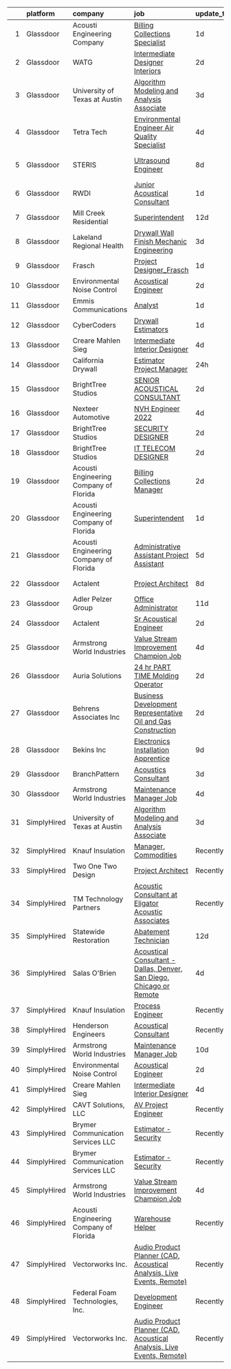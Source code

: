 

|    | platform    | company                                | job                                                                                                                                                                                                                                                                                                                                                                                                                                                                                                                                                                                                                                                                                                                                                                                                                                                                                                                                                                                                                                                                                                                                                                                                                                                                                                                                                         | update_time   | location              |
|---:|:------------|:---------------------------------------|:------------------------------------------------------------------------------------------------------------------------------------------------------------------------------------------------------------------------------------------------------------------------------------------------------------------------------------------------------------------------------------------------------------------------------------------------------------------------------------------------------------------------------------------------------------------------------------------------------------------------------------------------------------------------------------------------------------------------------------------------------------------------------------------------------------------------------------------------------------------------------------------------------------------------------------------------------------------------------------------------------------------------------------------------------------------------------------------------------------------------------------------------------------------------------------------------------------------------------------------------------------------------------------------------------------------------------------------------------------|:--------------|:----------------------|
|  1 | Glassdoor   | Acousti Engineering Company            | [Billing   Collections Specialist](https://www.glassdoor.com/partner/jobListing.htm?pos=116&ao=1136043&s=58&guid=00000182e33fc58d9ed16730f8f213b3&src=GD_JOB_AD&t=SR&vt=w&ea=1&cs=1_fee2bdef&cb=1661669983940&jobListingId=1008096473604&jrtk=3-0-1gbhjvhe7irn7801-1gbhjvheois1h800-ae562c08abbb0794-)                                                                                                                                                                                                                                                                                                                                                                                                                                                                                                                                                                                                                                                                                                                                                                                                                                                                                                                                                                                                                                                      | 1d            | Orlando, FL           |
|  2 | Glassdoor   | WATG                                   | [Intermediate Designer   Interiors](https://www.glassdoor.com/partner/jobListing.htm?pos=123&ao=1136043&s=58&guid=00000182e33fc58d9ed16730f8f213b3&src=GD_JOB_AD&t=SR&vt=w&cs=1_48dc6cce&cb=1661669983941&jobListingId=1008094190767&jrtk=3-0-1gbhjvhe7irn7801-1gbhjvheois1h800-da321d6a2b80836d-)                                                                                                                                                                                                                                                                                                                                                                                                                                                                                                                                                                                                                                                                                                                                                                                                                                                                                                                                                                                                                                                          | 2d            | New York, NY          |
|  3 | Glassdoor   | University of Texas at Austin          | [Algorithm Modeling and Analysis Associate](https://www.glassdoor.com/partner/jobListing.htm?pos=113&ao=1136043&s=58&guid=00000182e33fc58d9ed16730f8f213b3&src=GD_JOB_AD&t=SR&vt=w&cs=1_8c9b9dc2&cb=1661669983940&jobListingId=1008091095053&jrtk=3-0-1gbhjvhe7irn7801-1gbhjvheois1h800-8679523b03c50c2e-)                                                                                                                                                                                                                                                                                                                                                                                                                                                                                                                                                                                                                                                                                                                                                                                                                                                                                                                                                                                                                                                  | 3d            | Austin, TX            |
|  4 | Glassdoor   | Tetra Tech                             | [Environmental Engineer Air Quality Specialist](https://www.glassdoor.com/partner/jobListing.htm?pos=119&ao=1136043&s=58&guid=00000182e33fc58d9ed16730f8f213b3&src=GD_JOB_AD&t=SR&vt=w&cs=1_1d746cc2&cb=1661669983940&jobListingId=1008089232428&jrtk=3-0-1gbhjvhe7irn7801-1gbhjvheois1h800-9f6ceffcbf0be50a-)                                                                                                                                                                                                                                                                                                                                                                                                                                                                                                                                                                                                                                                                                                                                                                                                                                                                                                                                                                                                                                              | 4d            | Boston, MA            |
|  5 | Glassdoor   | STERIS                                 | [Ultrasound Engineer](https://www.glassdoor.com/partner/jobListing.htm?pos=129&ao=1136043&s=58&guid=00000182e33fc58d9ed16730f8f213b3&src=GD_JOB_AD&t=SR&vt=w&cs=1_2a7c1854&cb=1661669983942&jobListingId=1008081281624&jrtk=3-0-1gbhjvhe7irn7801-1gbhjvheois1h800-4056e7a257de02de-)                                                                                                                                                                                                                                                                                                                                                                                                                                                                                                                                                                                                                                                                                                                                                                                                                                                                                                                                                                                                                                                                        | 8d            | Fort Lauderdale, FL   |
|  6 | Glassdoor   | RWDI                                   | [Junior Acoustical Consultant](https://www.glassdoor.com/partner/jobListing.htm?pos=108&ao=1136043&s=58&guid=00000182e33fc58d9ed16730f8f213b3&src=GD_JOB_AD&t=SR&vt=w&cs=1_90696ca8&cb=1661669983939&jobListingId=1008095711338&jrtk=3-0-1gbhjvhe7irn7801-1gbhjvheois1h800-1dff70b373765341-)                                                                                                                                                                                                                                                                                                                                                                                                                                                                                                                                                                                                                                                                                                                                                                                                                                                                                                                                                                                                                                                               | 1d            | Los Angeles, CA       |
|  7 | Glassdoor   | Mill Creek Residential                 | [Superintendent](https://www.glassdoor.com/partner/jobListing.htm?pos=122&ao=1136043&s=58&guid=00000182e33fc58d9ed16730f8f213b3&src=GD_JOB_AD&t=SR&vt=w&cs=1_d519d93f&cb=1661669983941&jobListingId=1008072052310&jrtk=3-0-1gbhjvhe7irn7801-1gbhjvheois1h800-972c957ecce92be3-)                                                                                                                                                                                                                                                                                                                                                                                                                                                                                                                                                                                                                                                                                                                                                                                                                                                                                                                                                                                                                                                                             | 12d           | Phoenix, AZ           |
|  8 | Glassdoor   | Lakeland Regional Health               | [Drywall Wall Finish Mechanic   Engineering](https://www.glassdoor.com/partner/jobListing.htm?pos=111&ao=1136043&s=58&guid=00000182e33fc58d9ed16730f8f213b3&src=GD_JOB_AD&t=SR&vt=w&cs=1_460e8d58&cb=1661669983940&jobListingId=1008092072485&jrtk=3-0-1gbhjvhe7irn7801-1gbhjvheois1h800-54303ca6554cb5f5-)                                                                                                                                                                                                                                                                                                                                                                                                                                                                                                                                                                                                                                                                                                                                                                                                                                                                                                                                                                                                                                                 | 3d            | Lakeland, FL          |
|  9 | Glassdoor   | Frasch                                 | [Project Designer_Frasch](https://www.glassdoor.com/partner/jobListing.htm?pos=125&ao=1136043&s=58&guid=00000182e33fc58d9ed16730f8f213b3&src=GD_JOB_AD&t=SR&vt=w&ea=1&cs=1_decd2b88&cb=1661669983941&jobListingId=1008097861671&jrtk=3-0-1gbhjvhe7irn7801-1gbhjvheois1h800-a3c9a26354baa43a-)                                                                                                                                                                                                                                                                                                                                                                                                                                                                                                                                                                                                                                                                                                                                                                                                                                                                                                                                                                                                                                                               | 1d            | Arlington, TX         |
| 10 | Glassdoor   | Environmental Noise Control            | [Acoustical Engineer](https://www.glassdoor.com/partner/jobListing.htm?pos=102&ao=1110586&s=58&guid=00000182e33fc58d9ed16730f8f213b3&src=GD_JOB_AD&t=SR&vt=w&ea=1&cs=1_d94f488c&cb=1661669983939&jobListingId=1008094649787&cpc=C891152315FA1AD8&jrtk=3-0-1gbhjvhe7irn7801-1gbhjvheois1h800-2bb3a340fea63ec9--6NYlbfkN0A1Hx1H8Z_ZGf51L8iwGP-htVtHzPykBAmnYM3BEYS-Bs4Il22h6IkxsHaRKZy6F6_CvuZOEqGXiAjlv1MbZc44juw63KDQrEJfcgumNQSfAGeaUlAvDoZV1jg8F7mx3av4WmzvZ2YqceIwAkhMqhQCc8I_zfx_3e7PsXE86Kiy01iksOjKy83K93pxoyauVRboMnwYM91yznO3DPqjpFyhWCwfEbS9EIXBB4Z-gN87vJ4Z8ldauXPvJG-NDefvMzO-q9k6BavoUYdNbduTI2TLN8wYgX9-4u7xyPv8ED6bA2kdEqg0Ntpu6U3WESlXcbhiNWpRWlJqEEgMTgsCDGs0AZUW47gf7jr1SyUU9JvPD9Y2ineMONWxMHztPe0HgcIV3qMnb0RnZj_DtWslMrppVe7quahzaRn7PSS642NjcC_fJJxqlFNg8XZ4EgGsyinCTneUH9GTsdKcMMaKhbPWOcg-QRNmGCebWMgS8tgqXL4xIxb1nI9Za8Ep_Blbqrg%3D)                                                                                                                                                                                                                                                                                                                                                                                                                                                                                                | 2d            | Hawthorne, CA         |
| 11 | Glassdoor   | Emmis Communications                   | [Analyst](https://www.glassdoor.com/partner/jobListing.htm?pos=128&ao=1136043&s=58&guid=00000182e33fc58d9ed16730f8f213b3&src=GD_JOB_AD&t=SR&vt=w&cs=1_a35d47b2&cb=1661669983942&jobListingId=1008096974897&jrtk=3-0-1gbhjvhe7irn7801-1gbhjvheois1h800-bee5d5654e31e2fb-)                                                                                                                                                                                                                                                                                                                                                                                                                                                                                                                                                                                                                                                                                                                                                                                                                                                                                                                                                                                                                                                                                    | 1d            | Huntington, NY        |
| 12 | Glassdoor   | CyberCoders                            | [Drywall Estimators](https://www.glassdoor.com/partner/jobListing.htm?pos=106&ao=1110586&s=58&guid=00000182e33fc58d9ed16730f8f213b3&src=GD_JOB_AD&t=SR&vt=w&ea=1&cs=1_27cc79eb&cb=1661669983939&jobListingId=1008095805626&cpc=654405A9B1E0A9F5&jrtk=3-0-1gbhjvhe7irn7801-1gbhjvheois1h800-5584ee88b2193cee--6NYlbfkN0CpFJQzrgRR8WqXWK1qKKEqALWJw739KlKqr2H-MSI4eoBlI4EFrmor2FYZMP3muM3Dig3m85VpK2t69qXo7WilcBemz8r4auhfGU-2r5Acrl6r7EJ7KXXzSL1Ep1ZP5j2Pq60_tbkhocXnMfgwkbS8K0Tl3z4YkyaUtzaAAgkBf42FaL7Ud1JYfpGbd3ZQ_hvPW1ezh5VJdXugDzZl2OtQ0D71WmYNDub1J-jLX8LO2ucowq3CHj-K45QHA5rapAnBWSBk7VKbki9TaT7q28cfQ8zaQrz0mUJYTRkcWTBKd5FZ4_OwChTW-dzDODUuoqi2afLGyCIgMtHxXivxQmEpVov1BWojAvY8jMyZQJ8fVGrVLYDxeRlAjI7itqf_PzqjlOZzEK6mj-bQOW0OHOwOnmrHh_XtDeT0YMn8kNnLy2g_Uel8HvTT0XHK1g38FTZZAC8zeSi0trpJj3YHnBAdBfBtQkvkt5TBW5Xs8xi86Mc2rvi7g2mEU1aaD_KrjR7Koi_3FuIEl7TSYa7p3YT1z2az9l0xTcbkoImb8l9ZpxtHMa_39PR5TnzlQui3qN8fDINjEelaCYMl3SO46ZgzOfQ5y8lljeLwcWSAgR_48KMeZPjZKnVMJok3WdbR6W49d48grpKIYmTLKP1jG7oW_ZHxSu6S1P4RUtXYVk2CnIWgQ7bZrE3BgtsxIsGair7GbipmfT61V0Zl0A3c-NvuE4AstINiO1_xgtseB3TiZJUWJqogxjYoAUiDIVB9ap-lxul5pA4Nss4MQ7X5j5eeqvb4LugZ21R0v1fX0H2k3PlU0VVdiSgLzweZykOrovIPH5sa7-aKYzjjXYb3Ssi20a8qYJxfDnohrRlV_K9jtCtuGGc4Jp-DPhdK9xNK9fTK9zf6FQ1KVdfWZNuYWF0s6bdHG2bZJpvqXQBCvB32yVE6vb2CBg9OfRfZ5fZ6v29VhDsQq_yJBKs7uQwnxtPXvUXsuVQJgog%3D) | 1d            | Beltsville, MD        |
| 13 | Glassdoor   | Creare Mahlen Sieg                     | [Intermediate Interior Designer](https://www.glassdoor.com/partner/jobListing.htm?pos=114&ao=1136043&s=58&guid=00000182e33fc58d9ed16730f8f213b3&src=GD_JOB_AD&t=SR&vt=w&ea=1&cs=1_b26eb53a&cb=1661669983940&jobListingId=1008088810134&jrtk=3-0-1gbhjvhe7irn7801-1gbhjvheois1h800-1a559e1ef054cb37-)                                                                                                                                                                                                                                                                                                                                                                                                                                                                                                                                                                                                                                                                                                                                                                                                                                                                                                                                                                                                                                                        | 4d            | Miami, FL             |
| 14 | Glassdoor   | California Drywall                     | [Estimator Project Manager](https://www.glassdoor.com/partner/jobListing.htm?pos=127&ao=1136043&s=58&guid=00000182e33fc58d9ed16730f8f213b3&src=GD_JOB_AD&t=SR&vt=w&ea=1&cs=1_05c4b2c9&cb=1661669983942&jobListingId=1008098165920&jrtk=3-0-1gbhjvhe7irn7801-1gbhjvheois1h800-9fdf7265b002a802-)                                                                                                                                                                                                                                                                                                                                                                                                                                                                                                                                                                                                                                                                                                                                                                                                                                                                                                                                                                                                                                                             | 24h           | Atwater, CA           |
| 15 | Glassdoor   | BrightTree Studios                     | [SENIOR ACOUSTICAL CONSULTANT](https://www.glassdoor.com/partner/jobListing.htm?pos=115&ao=1136043&s=58&guid=00000182e33fc58d9ed16730f8f213b3&src=GD_JOB_AD&t=SR&vt=w&cs=1_895ceab0&cb=1661669983940&jobListingId=1008094448106&jrtk=3-0-1gbhjvhe7irn7801-1gbhjvheois1h800-f2d0088e8435ee3b-)                                                                                                                                                                                                                                                                                                                                                                                                                                                                                                                                                                                                                                                                                                                                                                                                                                                                                                                                                                                                                                                               | 2d            | Warrendale, PA        |
| 16 | Glassdoor   | Nexteer Automotive                     | [NVH Engineer  2022 ](https://www.glassdoor.com/partner/jobListing.htm?pos=130&ao=1136043&s=58&guid=00000182e33fc58d9ed16730f8f213b3&src=GD_JOB_AD&t=SR&vt=w&cs=1_376b6252&cb=1661669983942&jobListingId=1008089258291&jrtk=3-0-1gbhjvhe7irn7801-1gbhjvheois1h800-4751b2575430ef08-)                                                                                                                                                                                                                                                                                                                                                                                                                                                                                                                                                                                                                                                                                                                                                                                                                                                                                                                                                                                                                                                                        | 4d            | Saginaw, MI           |
| 17 | Glassdoor   | BrightTree Studios                     | [SECURITY DESIGNER](https://www.glassdoor.com/partner/jobListing.htm?pos=124&ao=1136043&s=58&guid=00000182e33fc58d9ed16730f8f213b3&src=GD_JOB_AD&t=SR&vt=w&cs=1_1808922c&cb=1661669983941&jobListingId=1008094448099&jrtk=3-0-1gbhjvhe7irn7801-1gbhjvheois1h800-af0b3f2b85b68552-)                                                                                                                                                                                                                                                                                                                                                                                                                                                                                                                                                                                                                                                                                                                                                                                                                                                                                                                                                                                                                                                                          | 2d            | Warrendale, PA        |
| 18 | Glassdoor   | BrightTree Studios                     | [IT TELECOM DESIGNER](https://www.glassdoor.com/partner/jobListing.htm?pos=121&ao=1136043&s=58&guid=00000182e33fc58d9ed16730f8f213b3&src=GD_JOB_AD&t=SR&vt=w&cs=1_1a981f82&cb=1661669983941&jobListingId=1008094448102&jrtk=3-0-1gbhjvhe7irn7801-1gbhjvheois1h800-7c65b7f72f8ef648-)                                                                                                                                                                                                                                                                                                                                                                                                                                                                                                                                                                                                                                                                                                                                                                                                                                                                                                                                                                                                                                                                        | 2d            | Warrendale, PA        |
| 19 | Glassdoor   | Acousti Engineering Company of Florida | [Billing   Collections Manager](https://www.glassdoor.com/partner/jobListing.htm?pos=120&ao=1136043&s=58&guid=00000182e33fc58d9ed16730f8f213b3&src=GD_JOB_AD&t=SR&vt=w&ea=1&cs=1_04bd739d&cb=1661669983940&jobListingId=1008094408046&jrtk=3-0-1gbhjvhe7irn7801-1gbhjvheois1h800-57b655ee570f4d92-)                                                                                                                                                                                                                                                                                                                                                                                                                                                                                                                                                                                                                                                                                                                                                                                                                                                                                                                                                                                                                                                         | 2d            | Orlando, FL           |
| 20 | Glassdoor   | Acousti Engineering Company of Florida | [Superintendent](https://www.glassdoor.com/partner/jobListing.htm?pos=112&ao=1136043&s=58&guid=00000182e33fc58d9ed16730f8f213b3&src=GD_JOB_AD&t=SR&vt=w&ea=1&cs=1_2d545c42&cb=1661669983940&jobListingId=1008097435905&jrtk=3-0-1gbhjvhe7irn7801-1gbhjvheois1h800-5f5e16f694b6b243-)                                                                                                                                                                                                                                                                                                                                                                                                                                                                                                                                                                                                                                                                                                                                                                                                                                                                                                                                                                                                                                                                        | 1d            | Jacksonville, FL      |
| 21 | Glassdoor   | Acousti Engineering Company of Florida | [Administrative Assistant Project Assistant](https://www.glassdoor.com/partner/jobListing.htm?pos=117&ao=1136043&s=58&guid=00000182e33fc58d9ed16730f8f213b3&src=GD_JOB_AD&t=SR&vt=w&ea=1&cs=1_61e41d95&cb=1661669983940&jobListingId=1008085596639&jrtk=3-0-1gbhjvhe7irn7801-1gbhjvheois1h800-8ff42c7a4522b87f-)                                                                                                                                                                                                                                                                                                                                                                                                                                                                                                                                                                                                                                                                                                                                                                                                                                                                                                                                                                                                                                            | 5d            | Rockledge, FL         |
| 22 | Glassdoor   | Actalent                               | [Project Architect](https://www.glassdoor.com/partner/jobListing.htm?pos=107&ao=1110586&s=58&guid=00000182e33fc58d9ed16730f8f213b3&src=GD_JOB_AD&t=SR&vt=w&ea=1&cs=1_ebc2be95&cb=1661669983939&jobListingId=1008081267403&cpc=8795CF9063CD573D&jrtk=3-0-1gbhjvhe7irn7801-1gbhjvheois1h800-91c320784b2d4a59--6NYlbfkN0ChYVx_I3yfZ_JDY3EFoivtqvi_stwnZ_kRt8Dowt_l_d1ydueao4NE-oUleRJ4yhg59lgfbTeYzBSAhYTUmle4cKRPC-MnxzQOQH3lSzaijJvHCjQXYuldjwbQKQ2Vxc4ZTvvB-EJWNGXlhRDEzhBPUOgHyCU2zlkEJFG_o0HJw_kX38BbdxmamlFA9Pai9C7NtVj1g_KkQmd3dLPhetOAi-2ma6YeIdzcgYW_KXmG7ondfZ5gG1CLBzo725HCIc3ACm8ArVrrD1-uWMzxAp8GrR5n5mKVaT2bK0hdFdvqCKhAGN2GuIFHiE257Ti1huKkMLHlsmMwLAj2B6fPkVzdqYjde64jbbp6gL8vmi41KmDTjMEY9fPPQgJ-R5bk4Nc71IAzlzLtVn3rUz05b96-WtLX8FR0HEaKWAJ9woJvjz_elmqPPN2SMJaBs1rVCVyhTzoEOiJeV4i2taPhmEYTqI8C4nc5oapY6Hmo-Zz2KD3l7ICWRThtkQ_skdDDFZ3tGibtaBxQc3JhB-ouQ02UVyYVywIxQnltXaogohq_llES_2JXEdF-MeZfWn_1hfR_yVlAvjyfzRy1mPzeTBACQPPwYajBhf68dF9abH-cvUx4t4vf9if_yN0s-FDkM64QAxlTX8bwIfycw6lUsWdE19FaFQK-E_wNMe6uXouox3fZn99bWvWOx9lnwJq_R-s7KNIC_x74AiRQQ7q93tp1utZJVxJv9DiK7sJUUReAO5-zhjBVfKuEWwru3DIf87QiY1oVbBm_RaKMu8AxTiDRY-ksQF-qP8AOIpJP0cX5ytx1oK_OL_1dyNsgHcKPEnW3fuMAN59MxP3TtPTF8KbrEyDRn2gYN0tX3NZAcj6YQTDfItQeFtwZZr45U-GaEPgr-T9kFVLl1VI-alvQx-GBMzj5uCDJR9caGG7_N2TGIJq0zRyxuEtXIctQTnutAuOZ11fakvb5V2dd_StttGcD)                | 8d            | Nashville, TN         |
| 23 | Glassdoor   | Adler Pelzer Group                     | [Office Administrator](https://www.glassdoor.com/partner/jobListing.htm?pos=104&ao=1110586&s=58&guid=00000182e33fc58d9ed16730f8f213b3&src=GD_JOB_AD&t=SR&vt=w&ea=1&cs=1_ed6819d2&cb=1661669983939&jobListingId=1008073834306&cpc=6FC5BA77C9A4CD78&jrtk=3-0-1gbhjvhe7irn7801-1gbhjvheois1h800-cad1becafc3aeaa8--6NYlbfkN0BpyA4is1FhKZ9A56kJdoALN6bYc9rpJgFIR_sPts5gNu4LHMryWaiJjrOFmv3w-W4dveX9mUnJRKxZMtDT7iyYpd2zseVNHFG76fARL8yCBPbtc0Hro7YYSZxDCYLzDcvAUibcFuNKV36guRWo2nhzN-AOHdmErDErH1AL22gYnQtY4ryU9iWd3Wlhg6Ib2bF7EpE1179WvaQyFkrKaECEnb3e2ZFENszatZwKALsyIfg3Rp3C_Eo73KwrdYF519ZPLP1CerFc4nZreqJo2rUQWaAX9J4G7H09HIU4ASC6eJfNQO__jH75KQU2ANxRosaXq2q-Y6VR2vlFt62cPz5fof4RpElI5tgHZFp-YV7djWD0BuZ4GCnnxUKzhtw_XJoQT1OAeTaOqzCtqngzreQNIVcziY9LBI5QmsT1QNUGzf1LjcbWgMXeMqmuxAifFXzHsBRAuoKLrGKBed-TNE_G5Tz5C-hEhP2xVFFZY49LpuB8SKpPN9XAQ_qPG1Iy9ZM%3D)                                                                                                                                                                                                                                                                                                                                                                                                                                                                                               | 11d           | Troy, MI              |
| 24 | Glassdoor   | Actalent                               | [Sr Acoustical Engineer](https://www.glassdoor.com/partner/jobListing.htm?pos=105&ao=1110586&s=58&guid=00000182e33fc58d9ed16730f8f213b3&src=GD_JOB_AD&t=SR&vt=w&ea=1&cs=1_d288fad8&cb=1661669983939&jobListingId=1008094873502&cpc=AC285F3A3ECA6BB0&jrtk=3-0-1gbhjvhe7irn7801-1gbhjvheois1h800-9456a79a48379620--6NYlbfkN0ChYVx_I3yfZ_JDY3EFoivtqvi_stwnZ_kRt8Dowt_l_d1ydueao4NE-oUleRJ4yhi0i4eGdRrR6rVZmLxQ4zEmrGAkaBwq0hQ83geLH5ILiYzdJrgrCpCOIzsr1jI58goe31kUKCxQ0Z7DyXRukDD3K5UeMq7pAz9jzvVSBJ5FWbQHXJ28mlRjxmnJ8eepJL_Bd0nhU7xqTOO513BpyHS-XsxTKZr7HyXxL_ARPCTy3CQF33HodFLCdg0dOcUBSsTfILASbbtTBcnlcncWYALBTv4tdhe6JivNgA3Xpk48wvV_R8J3VfC-Mw0ZpYhrz3t5uEkosWoMmPw9s0UMyprMKiJIm1S_6frd5Lvmdc95V92KQRvV5oQEioiFWdmiWP8V6tCOHX6Vl3kVjcKV2IovaZwXr2dmTWGC66GOvJnxxycHG2XMaqq96Z44EZpjS2zmFOFTo0AaN9rO6Q1H4WPc5r26u3zprAvMfqWNl0dCJGB3yAZXzdDTDRADxz3Jn3aXbVYePQ2udBv71iBTDqYey0LLv6uIt6nvgVLwwiE1dbRgy0j5JkgjXeyIzGyzj6oNzIuL8OMoz69XMS2nCnAfXFSOLXziFiffdVvAURSmPiD-ipmm96JNgHXelDnI4LcC5LfV6DHRYNpUm0_xxwU0O6BC43djVWHumLKjQvEGMwaN2co32ska7iVEypIBcAmD5tC0uovKPP5U7oOv8dZj9qen4Mb_oWYUmasFhNKGqqIpBb0_YEhAmdqDVCQBLUPU44pt_npLkh7A7SHEWlViAzb-dkiU_UBzwG0kBMz7sAih8h9BY5GINAMdewPzApfNkwg43JdKCV-mkzpysrAX7LCsnHfqnSNSdUQAl3HJaIp3cVRnrDcZjfo7-d418GSvks3MTsVxf6PIolm5TfopMWWqFrigcaCIGeQ_C4nZQANcVWDI2_HyyTe9lnduHv-FOcUcVlLcvbqQjuCW_g5q)           | 2d            | Chester, PA           |
| 25 | Glassdoor   | Armstrong World Industries             | [Value Stream Improvement Champion Job](https://www.glassdoor.com/partner/jobListing.htm?pos=109&ao=1136043&s=58&guid=00000182e33fc58d9ed16730f8f213b3&src=GD_JOB_AD&t=SR&vt=w&cs=1_9ab1e82e&cb=1661669983939&jobListingId=1008089480741&jrtk=3-0-1gbhjvhe7irn7801-1gbhjvheois1h800-03bab1a48cf20b1f-)                                                                                                                                                                                                                                                                                                                                                                                                                                                                                                                                                                                                                                                                                                                                                                                                                                                                                                                                                                                                                                                      | 4d            | Macon, GA             |
| 26 | Glassdoor   | Auria Solutions                        | [ 24 hr PART TIME Molding Operator](https://www.glassdoor.com/partner/jobListing.htm?pos=110&ao=1136043&s=58&guid=00000182e33fc58d9ed16730f8f213b3&src=GD_JOB_AD&t=SR&vt=w&ea=1&cs=1_61770331&cb=1661669983939&jobListingId=1008094293778&jrtk=3-0-1gbhjvhe7irn7801-1gbhjvheois1h800-85d63ee4bbf5b35f-)                                                                                                                                                                                                                                                                                                                                                                                                                                                                                                                                                                                                                                                                                                                                                                                                                                                                                                                                                                                                                                                     | 2d            | Old Fort, NC          |
| 27 | Glassdoor   | Behrens   Associates Inc               | [Business Development Representative   Oil and Gas Construction](https://www.glassdoor.com/partner/jobListing.htm?pos=101&ao=1110586&s=58&guid=00000182e33fc58d9ed16730f8f213b3&src=GD_JOB_AD&t=SR&vt=w&ea=1&cs=1_ff967c18&cb=1661669983938&jobListingId=1008094708043&cpc=E3BF5CE6EEF0DB16&jrtk=3-0-1gbhjvhe7irn7801-1gbhjvheois1h800-8f4776b42d1c9f91--6NYlbfkN0A1Hx1H8Z_ZGf51L8iwGP-htVtHzPykBAmnYM3BEYS-Bs4Il22h6IkxUoz65Dv4nELox7VXQYh1sxfw4n9iAqL-4qJ6635JBznRJsM51v99FidMLQRA-LBfj-n1DlSymOXdZ3SNwztpjbMwCkrnRYz9zgJ4tvbYGHIKQEm5xPVBWydGLDy_VfUvMce9VNT-usTXtVxTkCQiII-g-kTkvWWe1K0vZZER9ZQpxFSb84JwK95LRGzSlCQkOPCnXMjA7mEZt4rbshwfr-unZMxLJaKis5DRZAELEjGOWHyhnjgoCt0PLwArjjyqFXG5OohICHClagnjAcY8J8W8S2i8_UnfUnLG78VgvOmI5UfYOvg44s6LgHQePUxH1h2Ii6t5PDwTfv1JRjrFZHtwNs_0XQYlUE_F8Z9vW_6apmIoHDpErSLVC2DHwiNJCqgIF3jMTuWSWJDN79RmAktaSfNshUEvDB9ZiT3nbpjoXuKXmO-TTf2B81eJTr-g8QlYMLd5roYugIxOoUGJkQ%3D%3D)                                                                                                                                                                                                                                                                                                                                                                                                                                       | 2d            | Denver, CO            |
| 28 | Glassdoor   | Bekins  Inc                            | [Electronics Installation Apprentice](https://www.glassdoor.com/partner/jobListing.htm?pos=118&ao=1136043&s=58&guid=00000182e33fc58d9ed16730f8f213b3&src=GD_JOB_AD&t=SR&vt=w&ea=1&cs=1_83073aab&cb=1661669983940&jobListingId=1008078489709&jrtk=3-0-1gbhjvhe7irn7801-1gbhjvheois1h800-add16db2cbac4d37-)                                                                                                                                                                                                                                                                                                                                                                                                                                                                                                                                                                                                                                                                                                                                                                                                                                                                                                                                                                                                                                                   | 9d            | Coopersville, MI      |
| 29 | Glassdoor   | BranchPattern                          | [Acoustics Consultant](https://www.glassdoor.com/partner/jobListing.htm?pos=126&ao=1136043&s=58&guid=00000182e33fc58d9ed16730f8f213b3&src=GD_JOB_AD&t=SR&vt=w&ea=1&cs=1_d8af4647&cb=1661669983941&jobListingId=1008092431516&jrtk=3-0-1gbhjvhe7irn7801-1gbhjvheois1h800-dc9542267afc85e4-)                                                                                                                                                                                                                                                                                                                                                                                                                                                                                                                                                                                                                                                                                                                                                                                                                                                                                                                                                                                                                                                                  | 3d            | Kansas City, MO       |
| 30 | Glassdoor   | Armstrong World Industries             | [Maintenance Manager Job](https://www.glassdoor.com/partner/jobListing.htm?pos=103&ao=1110586&s=58&guid=00000182e33fc58d9ed16730f8f213b3&src=GD_JOB_AD&t=SR&vt=w&cs=1_5c410f99&cb=1661669983939&jobListingId=1008089311361&cpc=4050D81B60456B41&jrtk=3-0-1gbhjvhe7irn7801-1gbhjvheois1h800-2b1e31d9e24fe450--6NYlbfkN0DAm8vvJJD9Y3Etb11EBkS-MujQulL42x3uS2fFnoqOvDp4hkyfo3tandUWNBkS5x17tal5IFKxxCAPXJhsROQUN2zVdbX205YWLAwdelP1g_KQExVPctfMEj8A4R1zhVc6-SRqQySuMbXL6F-zvhNPQgc3yg0ZKnLrPabGaUT1_xWz1WOiwlaH-zOIER0JTOE43lpTEsIDiP8MNG7gz8wirrkA0jaPjHh-6y-wQ_ow4PJVDyZLNtIgqpUfKf7EH4yPcgBACYSOWiArOaACqk54KoUOshF6GGRSKP-KNIwEdGKYO0DaqIRot9NiaE7oBqZVOUwzPq7uu0cbjR4AcsQ-G6ful6_V5qYdKRoM6jdDKPbqyx80hTSM8bM58fjY28VwE_t3iG8Nyx89gRRKWA7mWRDcS-qsvpkdIZF9UDD7khN3Fd9Z1NknDVBGEPMxOqITLbFC2jd5k037a1qxA0DY5tTLxh_c63_7MEjtPBwe1ojEhRCi45TV3PlXGjEG-dpUtip6hvZ4f_3_rPU5EdlcwOTG4D9FPXcXjP-M7YL_0g%3D%3D)                                                                                                                                                                                                                                                                                                                                                                                                                                                   | 4d            | Pensacola, FL         |
| 31 | SimplyHired | University of Texas at Austin          | [Algorithm Modeling and Analysis Associate](https://www.simplyhired.com/job/8PNRQnamKiY8F5hVWC56zPLJTKb3IPNZz-Bf1qC_VIT_u71_cVIb0w?q=acoustical+engineering)                                                                                                                                                                                                                                                                                                                                                                                                                                                                                                                                                                                                                                                                                                                                                                                                                                                                                                                                                                                                                                                                                                                                                                                                | 3d            | Austin, TX            |
| 32 | SimplyHired | Knauf Insulation                       | [Manager, Commodities](https://www.simplyhired.com/job/bVFqsSpKxxj7Lmf7sRUKeQ9vY01KeIrNVEvvl3zyrrqrBWHr8o866Q?q=acoustical+engineering)                                                                                                                                                                                                                                                                                                                                                                                                                                                                                                                                                                                                                                                                                                                                                                                                                                                                                                                                                                                                                                                                                                                                                                                                                     | Recently      | Shelbyville, IN       |
| 33 | SimplyHired | Two One Two Design                     | [Project Architect](https://www.simplyhired.com/job/4thFo_rYa3eLIf0prraXtI3UvpiXm2cTnvzqhhJjY3v2wF1-aRuCXQ?q=acoustical+engineering)                                                                                                                                                                                                                                                                                                                                                                                                                                                                                                                                                                                                                                                                                                                                                                                                                                                                                                                                                                                                                                                                                                                                                                                                                        | Recently      | New York, NY          |
| 34 | SimplyHired | TM Technology Partners                 | [Acoustic Consultant at Eligator Acoustic Associates](https://www.simplyhired.com/job/pNPdGh3VJnKYPG__7IUhyDpHLJVKPDoMw609mIPQ3UxM5gkbMwRNsw?q=acoustical+engineering)                                                                                                                                                                                                                                                                                                                                                                                                                                                                                                                                                                                                                                                                                                                                                                                                                                                                                                                                                                                                                                                                                                                                                                                      | Recently      | Los Angeles, CA       |
| 35 | SimplyHired | Statewide Restoration                  | [Abatement Technician](https://www.simplyhired.com/job/uBqUPBbzmHEXvDxDJeHSpm25OX_IcjlJGZA8-rv1eF863TGKgBMJHw?q=acoustical+engineering)                                                                                                                                                                                                                                                                                                                                                                                                                                                                                                                                                                                                                                                                                                                                                                                                                                                                                                                                                                                                                                                                                                                                                                                                                     | 12d           | Mesa, AZ              |
| 36 | SimplyHired | Salas O'Brien                          | [Acoustical Consultant - Dallas, Denver, San Diego, Chicago or Remote](https://www.simplyhired.com/job/d4cNh8a4lplrH95BcLX3o6-nYPdxkXlzHn1oPHsHyNeNTuakpUvkMw?q=acoustical+engineering)                                                                                                                                                                                                                                                                                                                                                                                                                                                                                                                                                                                                                                                                                                                                                                                                                                                                                                                                                                                                                                                                                                                                                                     | 4d            | United States         |
| 37 | SimplyHired | Knauf Insulation                       | [Process Engineer](https://www.simplyhired.com/job/sBHk0LQcNPNOkQ75JXW12JK_j3NX6mGLC5-lalSfq7StKKDrrxzgsQ?q=acoustical+engineering)                                                                                                                                                                                                                                                                                                                                                                                                                                                                                                                                                                                                                                                                                                                                                                                                                                                                                                                                                                                                                                                                                                                                                                                                                         | Recently      | Inwood, WV            |
| 38 | SimplyHired | Henderson Engineers                    | [Acoustical Consultant](https://www.simplyhired.com/job/eUozg0COUTagAe9IZamS1zUaMXCsMz97T7hC9QAJ6Yf6SNVhzyiIkg?q=acoustical+engineering)                                                                                                                                                                                                                                                                                                                                                                                                                                                                                                                                                                                                                                                                                                                                                                                                                                                                                                                                                                                                                                                                                                                                                                                                                    | Recently      | United States         |
| 39 | SimplyHired | Armstrong World Industries             | [Maintenance Manager Job](https://www.simplyhired.com/job/nWWKmSlXAPVOtPiKZdyL_JW8xyXcHQGmVnB4ykT1oAtaULbpMz_1xQ?q=acoustical+engineering)                                                                                                                                                                                                                                                                                                                                                                                                                                                                                                                                                                                                                                                                                                                                                                                                                                                                                                                                                                                                                                                                                                                                                                                                                  | 10d           | Pensacola, FL         |
| 40 | SimplyHired | Environmental Noise Control            | [Acoustical Engineer](https://www.simplyhired.com/job/g5HdzINC9ocOgOHrrFR1DgTQJzECMtectHDMdTRFsVhwb0KFRVEoEQ?q=acoustical+engineering)                                                                                                                                                                                                                                                                                                                                                                                                                                                                                                                                                                                                                                                                                                                                                                                                                                                                                                                                                                                                                                                                                                                                                                                                                      | 2d            | Hawthorne, CA         |
| 41 | SimplyHired | Creare Mahlen Sieg                     | [Intermediate Interior Designer](https://www.simplyhired.com/job/2Pvb10HXIf-NNg6Z6DVnyGd-hbGsZo8rTYHNALs9ePgK-d_m8aUdNw?q=acoustical+engineering)                                                                                                                                                                                                                                                                                                                                                                                                                                                                                                                                                                                                                                                                                                                                                                                                                                                                                                                                                                                                                                                                                                                                                                                                           | 4d            | Miami, FL +1 location |
| 42 | SimplyHired | CAVT Solutions, LLC                    | [AV Project Engineer](https://www.simplyhired.com/job/QyWO_lH0zp6hiPORvJqW7dv6dQq72igDnDnDg_0tKpIYvAC65Ytwmg?q=acoustical+engineering)                                                                                                                                                                                                                                                                                                                                                                                                                                                                                                                                                                                                                                                                                                                                                                                                                                                                                                                                                                                                                                                                                                                                                                                                                      | Recently      | North Andover, MA     |
| 43 | SimplyHired | Brymer Communication Services LLC      | [Estimator - Security](https://www.simplyhired.com/job/fkU-bhhZxXJ4BPJYSopuj7reBDU39cATVutKXQ8o4h0ha4UhsreUXA?q=acoustical+engineering)                                                                                                                                                                                                                                                                                                                                                                                                                                                                                                                                                                                                                                                                                                                                                                                                                                                                                                                                                                                                                                                                                                                                                                                                                     | Recently      | San Antonio, TX       |
| 44 | SimplyHired | Brymer Communication Services LLC      | [Estimator - Security](https://www.simplyhired.com/job/fkU-bhhZxXJ4BPJYSopuj7reBDU39cATVutKXQ8o4h0ha4UhsreUXA?q=acoustical+engineering)                                                                                                                                                                                                                                                                                                                                                                                                                                                                                                                                                                                                                                                                                                                                                                                                                                                                                                                                                                                                                                                                                                                                                                                                                     | Recently      | San Antonio, TX       |
| 45 | SimplyHired | Armstrong World Industries             | [Value Stream Improvement Champion Job](https://www.simplyhired.com/job/gLwAWIO2YH57KTPp42YwH5dff-JRVkP-eti8qv8e_b79DF-0F9HfMQ?q=acoustical+engineering)                                                                                                                                                                                                                                                                                                                                                                                                                                                                                                                                                                                                                                                                                                                                                                                                                                                                                                                                                                                                                                                                                                                                                                                                    | 4d            | Macon, GA             |
| 46 | SimplyHired | Acousti Engineering Company of Florida | [Warehouse Helper](https://www.simplyhired.com/job/ODAfnW334MWBZccwG7LH29V24bX7zKHktPR-tYcF690ztKa9BIsfSw?q=acoustical+engineering)                                                                                                                                                                                                                                                                                                                                                                                                                                                                                                                                                                                                                                                                                                                                                                                                                                                                                                                                                                                                                                                                                                                                                                                                                         | Recently      | Tallahassee, FL       |
| 47 | SimplyHired | Vectorworks Inc.                       | [Audio Product Planner (CAD, Acoustical Analysis, Live Events, Remote)](https://www.simplyhired.com/job/E5uA4eEtjE3Tya_IrOpPKicSbSUt30SxoOGrwiAQ-0BqUuKs5xj0gw?q=acoustical+engineering)                                                                                                                                                                                                                                                                                                                                                                                                                                                                                                                                                                                                                                                                                                                                                                                                                                                                                                                                                                                                                                                                                                                                                                    | Recently      | United States         |
| 48 | SimplyHired | Federal Foam Technologies, Inc.        | [Development Engineer](https://www.simplyhired.com/job/OZRL5QxFyiVH1G9AWySM02YHcEKgtv3NlEZpMASq0VP6DsB2Xse8nA?q=acoustical+engineering)                                                                                                                                                                                                                                                                                                                                                                                                                                                                                                                                                                                                                                                                                                                                                                                                                                                                                                                                                                                                                                                                                                                                                                                                                     | Recently      | New Richmond, WI      |
| 49 | SimplyHired | Vectorworks Inc.                       | [Audio Product Planner (CAD, Acoustical Analysis, Live Events, Remote)](https://www.simplyhired.com/job/E5uA4eEtjE3Tya_IrOpPKicSbSUt30SxoOGrwiAQ-0BqUuKs5xj0gw?q=acoustical+engineering)                                                                                                                                                                                                                                                                                                                                                                                                                                                                                                                                                                                                                                                                                                                                                                                                                                                                                                                                                                                                                                                                                                                                                                    | Recently      | United States         |